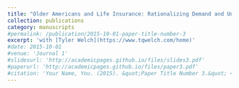 ```yaml
---
title: "Older Americans and Life Insurance: Rationalizing Demand and Understanding Payout Utilization Among Surviving Spouses"
collection: publications
category: manuscripts
#permalink: /publication/2015-10-01-paper-title-number-3
excerpt: 'with [Tyler Welch](https://www.tqwelch.com/home)'
#date: 2015-10-01
#venue: 'Journal 1'
#slidesurl: 'http://academicpages.github.io/files/slides3.pdf'
#paperurl: 'http://academicpages.github.io/files/paper3.pdf'
#citation: 'Your Name, You. (2015). &quot;Paper Title Number 3.&quot; <i>Journal 1</i>. 1(3).'
---
```


